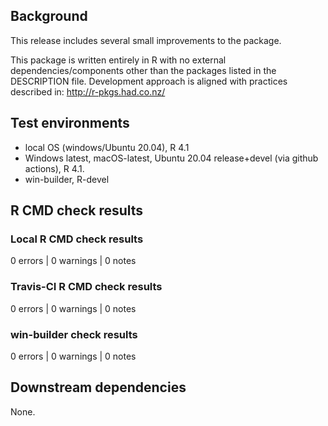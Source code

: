 
## Background

This release includes several small improvements to the package.

This package is written entirely in R with no external dependencies/components other than the packages listed in the DESCRIPTION file.
Development approach is aligned with practices described in:
http://r-pkgs.had.co.nz/

## Test environments

* local OS (windows/Ubuntu 20.04), R 4.1
* Windows latest, macOS-latest, Ubuntu 20.04 release+devel (via github actions), R 4.1.
* win-builder, R-devel

## R CMD check results

### Local R CMD check results

0 errors | 0 warnings | 0 notes

### Travis-CI R CMD check results

0 errors | 0 warnings | 0 notes

### win-builder check results

0 errors | 0 warnings | 0 notes

## Downstream dependencies

None.

